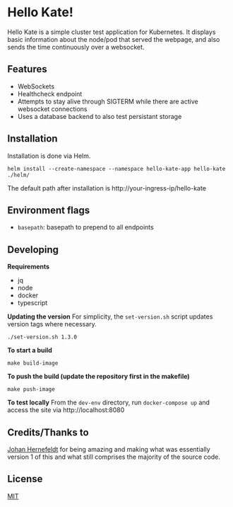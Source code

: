 
# Hello Kate!
Hello Kate is a simple cluster test application for Kubernetes. It displays basic information about the node/pod that served the webpage, and also sends the time continuously over a websocket.

## Features

- WebSockets
- Healthcheck endpoint
- Attempts to stay alive through SIGTERM while there are active websocket connections
- Uses a database backend to also test persistant storage

## Installation
Installation is done via Helm.

```
helm install --create-namespace --namespace hello-kate-app hello-kate ./helm/
```

The default path after installation is http://your-ingress-ip/hello-kate

## Environment flags
- `basepath`: basepath to prepend to all endpoints

## Developing

**Requirements**
- jq
- node
- docker
- typescript

**Updating the version**
For simplicity, the `set-version.sh` script updates version tags where necessary.
```
./set-version.sh 1.3.0
```

**To start a build**
```
make build-image
```

**To push the build (update the repository first in the makefile)**
```
make push-image
```

**To test locally**
From the `dev-env` directory, run `docker-compose up` and access the site via http://localhost:8080

## Credits/Thanks to

[Johan Hernefeldt](https://github.com/presidenten) for being amazing and making what was essentially version 1 of this and what still comprises the majority of the source code.

## License

[MIT](https://choosealicense.com/licenses/mit/)
